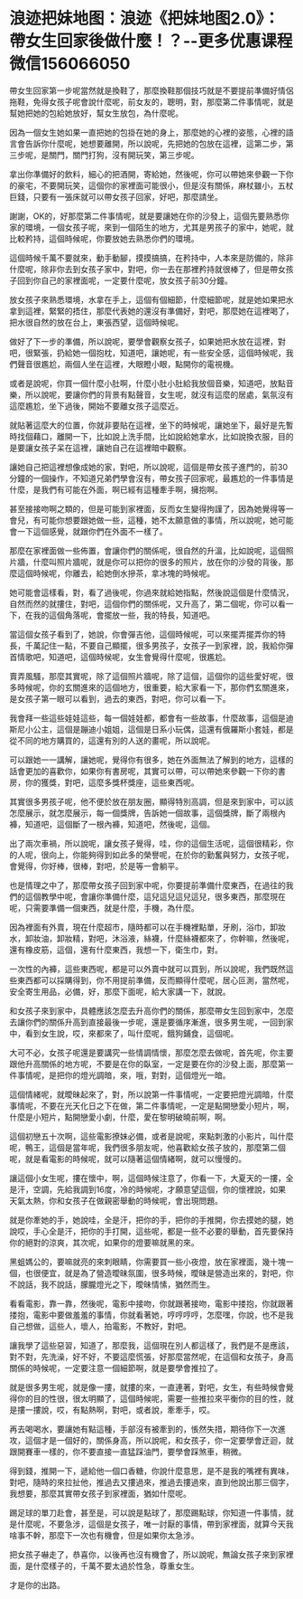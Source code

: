 # 浪迹把妹地图：浪迹《把妹地图2.0》：帶女生回家後做什麼！？--更多优惠课程微信156066050

帶女生回家第一步呢當然就是換鞋了，那麼換鞋那個技巧就是不要提前準備好情侶拖鞋，免得女孩子呢會說什麼呢，前女友的，聰明，對，那麼第二件事情呢，就是幫她把她的包給她放好，幫女生放包，為什麼呢。

因為一個女生她如果一直把她的包掛在她的身上，那麼她的心裡的姿態，心裡的語言會告訴你什麼呢，她想要離開，所以說呢，先把她的包放在這裡，這第二步，第三步呢，是關門，關門打狗，沒有開玩笑，第三步呢。

拿出你準備好的飲料，細心的把酒開，寄給她，然後呢，你可以帶她來參觀一下你的豪宅，不要開玩笑，這個你的家裡面可能很小，但是沒有關係，麻杖雖小，五杖巨錢，只要有一張床就可以帶女孩子回家，好吧，那麼請坐。

謝謝，OK的，好那麼第二件事情呢，就是要讓她在你的沙發上，這個先要熟悉你家的環境，一個女孩子呢，來到一個陌生的地方，尤其是男孩子的家中，她呢，就比較矜持，這個時候呢，你要放她去熟悉你們的環境。

這個時候千萬不要就來，動手動腳，摸摸搞搞，在矜持中，人本來是防備的，除非什麼呢，除非你去到女孩子家中，對吧，你一去在那裡矜持就很棒了，但是帶女孩子回到你自己的家裡面呢，一定要什麼呢，放女孩子前30分鐘。

放女孩子來熟悉環境，水拿在手上，這個有個細節，什麼細節呢，就是她如果把水拿到這裡，緊緊的捂住，那麼代表她的還沒有準備好，對吧，那麼她在這裡喝了，把水很自然的放在台上，東張西望，這個時候呢。

做好了下一步的準備，所以說呢，要學會觀察女孩子，如果她把水放在這裡，對吧，很緊張，扔給她一個抱枕，知道吧，讓她呢，有一些安全感，這個時候呢，我們聲音很尷尬，兩個人坐在這裡，大眼瞪小眼，點開你的電視機。

或者是說呢，你買一個什麼小肚啊，什麼小肚小肚給我放個音樂，知道吧，放點音樂，所以說呢，要讓你們的背景有點聲音，女生呢，就沒有這麼的居處，氣氛沒有這麼尷尬，坐下過後，開始不要離女孩子這麼近。

就貼著這麼大的位置，你就非要貼在這裡，坐下的時候呢，讓她坐下，最好是先暫時找個藉口，離開一下，比如說上洗手間，比如說給她拿水，比如說換衣服，目的是要讓女孩子呆在這裡，讓她自己在這裡暗中觀察。

讓她自己把這裡想像成她的家，對吧，所以說呢，這個是帶女孩子進門的，前30分鐘的一個操作，不知道兄弟們學會沒有，帶女孩子回家呢，最尷尬的一件事情是什麼，是我們有可能在外面，啊已經有這種牽手啊，擁抱啊。

甚至接接吻啊之類的，但是可能到家裡面，反而女生變得拘謹了，因為她覺得等一會兒，有可能你想要跟她做一些，這種，她不太願意做的事情，所以說呢，她可能會一下這個感覺，就跟你們在外面不一樣了。

那麼在家裡面做一些佈置，會讓你們的關係呢，很自然的升溫，比如說呢，這個照片牆，什麼叫照片牆呢，就是你可以把你的很多的照片，放在你的沙發的背後，那麼這個時候呢，你離去，給她倒水摻茶，拿冰塊的時候呢。

她可能會這樣看，對，看了過後呢，你過來就給她指點，然後說這個是什麼情況，自然而然的就摟住，對吧，這個你們的關係呢，又升高了，第二個呢，你可以看一下，在我的這個角落呢，會擺放一些，我的特長，知道吧。

當這個女孩子看到了，她說，你會彈吉他，這個時候呢，可以來擺弄擺弄你的特長，千萬記住一點，不要自己顯擺，很多男孩子，女孩子一到家裡，說，我給你彈首情歌吧，知道吧，這個時候呢，女生會覺得什麼呢，很尷尬。

賣弄風騷，那麼其實呢，除了這個照片牆呢，除了這個，這個你的這些愛好呢，很多時候呢，你的玄關進來的這個地方，很重要，給大家看一下，那你們玄關進來，是女孩子第一眼可以看到，過去的東西，對吧，你可以看一下。

我會拜一些這些娃娃這些，每一個娃娃都，都會有一些故事，什麼故事，這個是迪斯尼小公主，這個是蹦迪小姐姐，這個是日系小玩偶，這還有俄羅斯小套娃，都是從不同的地方購買的，這還有別的人送的畫呢，所以說呢。

可以跟她一一講解，讓她呢，覺得你有很多，她在外面無法了解到的地方，這樣的話會更加的喜歡你，如果你有書房呢，其實可以帶，可以帶她來參觀一下你的書房，你的獲獎，對吧，這麼多獎杯獎座，這些東西呢。

其實很多男孩子呢，他不便於放在朋友圈，顯得特別高調，但是來到家中，可以該怎麼展示，就怎麼展示，每一個獎牌，告訴她一個故事，這個獎牌，斷了兩根內褲，知道吧，這個斷了一根內褲，知道吧，然後呢，這個。

出了兩次車禍，所以說呢，讓女孩子覺得，哇，你的這個生活呢，這個很精彩，你的人呢，很向上，你能夠得到如此多的榮譽呢，在於你的勤奮與努力，女孩子呢，會覺得，你好棒，很棒，對吧，於是等一會躺平。

也是情理之中了，那麼帶女孩子回到家中呢，你要提前準備什麼東西，在過往的我們的這個教學中呢，會讓你準備什麼，這兒這兒這兒這兒，很多東西，那麼現在呢，只需要準備一個東西，就是什麼，手機，為什麼。

因為裡面有外賣，現在什麼超市，隨時都可以在手機裡點單，牙刷，浴巾，卸妝水，卸妝油，卸妝精，對吧，沐浴液，絲襪，什麼絲襪都來了，你幹嘛，然後呢，還有橡皮筋，這個，還有什麼東西，我想一下，衛生巾，對。

一次性的內褲，這些東西呢，都是可以外賣中就可以買到，所以說呢，我們既然這些東西都可以採購得到，你不用提前準備，反而顯得什麼呢，居心叵測，當然呢，安全寄生用品，必備，好，那麼下面呢，給大家講一下，就說。

和女孩子來到家中，具體應該怎麼去升高你們的關係，那麼帶女生回到家中，怎麼去讓你們的關係升高到直接最後一步呢，還是要循序漸進，很多男生呢，一回到家中，看到女生說，哎，來都來了，叫什麼呢，餓狗鋪食，這個呢。

大可不必，女孩子呢還是要講究一些情調情懷，那麼怎麼去做呢，首先呢，你主要跟他升高關係的地方呢，不要是在你的臥室，一定是要在你的沙發上面，那麼第一件事情呢，是把你的燈光調暗，來，哦，對對，這個燈光一暗。

這個情緒呢，就曖昧起來了，對，所以說第一件事情呢，一定要把燈光調暗，什麼事情呢，不要在光天化日之下在做，第二件事情呢，一定是點開戀愛小短片，啊，什麼是小短片，點開戀愛小劇，什麼，愛在黎明破曉前啊，啊。

這個初戀五十次啊，這些電影撩妹必備，或者是說呢，來點刺激的小影片，叫什麼呢，鴨王，這個是當年呢，我們很多朋友呢，他喜歡給女孩子放的，那麼第二個呢，就是看電影的時候呢，就可以隨著這個情緒啊，就可以慢慢的。

讓這個小女生呢，摟在懷中，啊，這個時候注意了，你看一下，大夏天的一摟，全是汗，空調，先給我調到16度，冷的時候呢，才願意望這個，你的懷裡說，如果天氣太熱，你和女孩子在做親密舉動的時候呢，會出現問題。

就是你牽她的手，她說哇，全是汗，把你的手，把你的手推開，你去摸她的腿，她說哎，手心全是汗，把你的手打開，這些呢，都是一些不必要的舉動，首先要保持你的絕對的涼爽，其次呢，如果你的燈要嘛就黑的來。

黑蛆媽公的，要嘛就亮的來刺眼睛，你需要買一些小夜燈，放在家裡面，幾十塊一個，也很便宜，就是為了營造曖昧氛圍，很多時候，曖昧是營造出來的，對吧，你不說話，我不說話，朦朧燈光之下，曖昧情愫，猶然而生。

看看電影，靠一靠，然後呢，電影中接吻，你就跟著接吻，電影中搂抱，你就跟著搂抱，電影中要做羞羞的事情，你就看著她，哼哼哼哼，怎麼嘿，你說，也不是我自己想做，這些人，壞人，拍電影，不教好，對吧。

讓我學了這些惡習，知道了，那麼我，這個現在別人都這樣了，我們是不是應該，對不對，先洗澡，好不好，不要這麼慌張，好那麼當然呢，在這個和女孩子，身高關係的時候呢，一定要注意一個細節啊，就是要學會推拉了。

就是很多男生呢，就是像一摟，就摟的來，一直連著，對吧，女生，有些時候會覺得你的目的性很，很太明顯了，這個時候呢，需要一些推拉來平衡你的目的性，就是摟一摟說，哎，有點熱啊，對吧，或者說，牽牽手，哎。

再去喝喝水，要讓她有點這種，手部沒有被牽到的，悵然失措，期待你下一次進攻，這個才是一個好的，關係身高，所以說呢，和女孩子，你一定要學會迂迴，就跟開賽車一樣的，你不要直接一直猛踩油門，要學會踩煞車，稍微。

得到錢，推開一下，遞給他一個口香糖，你說什麼意思，是不是我的嘴裡有異味，對吧，隨時的來拉扯他，推過去又摟過來，推過去摟過來，直到他說出那三個字，我想要，那麼其實帶女孩子到家裡面，猶如什麼呢。

踢足球的單刀赴會，甚至是，可以說是點球了，那麼踢點球，你知道一件事情，就是什麼呢，不要急涉，這個是女孩子，唯一討厭的事情，帶到家裡面，就算今天我啥事不幹，那麼下一次也有機會，但是如果你太急涉。

把女孩子嚇走了，恭喜你，以後再也沒有機會了，所以說呢，無論女孩子來到家裡面，是什麼樣子的，千萬不要太過於性急，尊重女生。

才是你的出路。